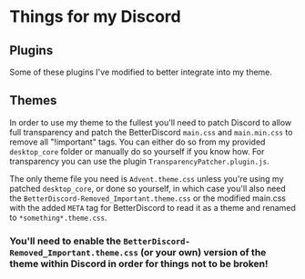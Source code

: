 # Things for my Discord

## Plugins

Some of these plugins I've modified to better integrate into my theme.


## Themes

In order to use my theme to the fullest you'll need to patch Discord to allow full transparency and patch the BetterDiscord `main.css` and `main.min.css` to remove all "!important" tags. You can either do so from my provided `desktop_core` folder or manually do so yourself if you know how. For transparency you can use the plugin `TransparencyPatcher.plugin.js`.

The only theme file you need is `Advent.theme.css` unless you're using my patched `desktop_core`, or done so yourself, in which case you'll also need the `BetterDiscord-Removed_Important.theme.css` or the modified main.css with the added `META` tag for BetterDiscord to read it as a theme and renamed to `*something*.theme.css`.


### You'll need to enable the `BetterDiscord-Removed_Important.theme.css` (or your own) version of the theme within Discord in order for things not to be broken!